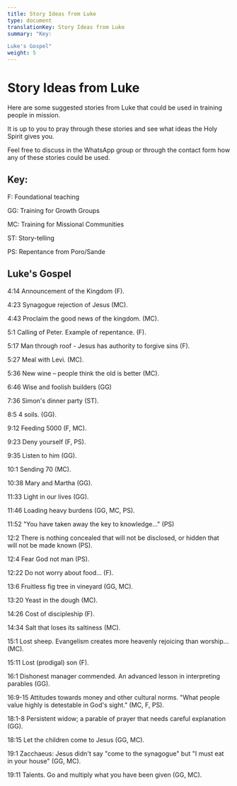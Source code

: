 ```yaml
---
title: Story Ideas from Luke
type: document
translationKey: Story Ideas from Luke
summary: "Key:	

Luke's Gospel"
weight: 5
---
```

# Story Ideas from Luke

Here are some suggested stories from Luke that could be used in training people in mission.

It is up to you to pray through these stories and see what ideas the Holy Spirit gives you.

Feel free to discuss in the WhatsApp group or through the contact form how any of these stories could be used.

## Key:

F: Foundational teaching

GG: Training for Growth Groups

MC: Training for Missional Communities

ST: Story-telling

PS: Repentance from Poro/Sande

## Luke's Gospel

4:14 Announcement of the Kingdom (F).

4:23 Synagogue rejection of Jesus (MC).

4:43 Proclaim the good news of the kingdom. (MC).

5:1 Calling of Peter. Example of repentance. (F).

5:17 Man through roof - Jesus has authority to forgive sins (F).

5:27 Meal with Levi. (MC).

5:36 New wine – people think the old is better (MC).

6:46 Wise and foolish builders (GG)

7:36 Simon's dinner party (ST).

8:5 4 soils. (GG).

9:12 Feeding 5000 (F, MC).

9:23 Deny yourself (F, PS).

9:35 Listen to him (GG).

10:1 Sending 70 (MC).

10:38 Mary and Martha (GG).

11:33 Light in our lives (GG).

11:46 Loading heavy burdens (GG, MC, PS).

11:52 "You have taken away the key to knowledge..." (PS)

12:2 There is nothing concealed that will not be disclosed, or hidden that will not be made known (PS).

12:4 Fear God not man (PS).

12:22 Do not worry about food... (F).

13:6 Fruitless fig tree in vineyard (GG, MC).

13:20 Yeast in the dough (MC).

14:26 Cost of discipleship (F).

14:34 Salt that loses its saltiness (MC).

15:1 Lost sheep. Evangelism creates more heavenly rejoicing than worship...(MC).

15:11 Lost (prodigal) son (F).

16:1 Dishonest manager commended. An advanced lesson in interpreting parables (GG).

16:9-15 Attitudes towards money and other cultural norms. "What people value highly is detestable in God's sight." (MC, F, PS).

18:1-8 Persistent widow; a parable of prayer that needs careful explanation (GG).

18:15 Let the children come to Jesus (GG, MC).

19:1 Zacchaeus: Jesus didn't say "come to the synagogue" but "I must eat in your house" (GG, MC).

19:11 Talents. Go and multiply what you have been given (GG, MC).
